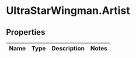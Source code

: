 # UltraStarWingman.Artist

## Properties

Name | Type | Description | Notes
------------ | ------------- | ------------- | -------------


